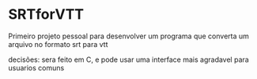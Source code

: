 # SRTforVTT
Primeiro projeto pessoal para desenvolver um programa que converta um arquivo no formato srt para vtt

decisões: sera feito em C, e pode usar uma interface mais agradavel para usuarios comuns
